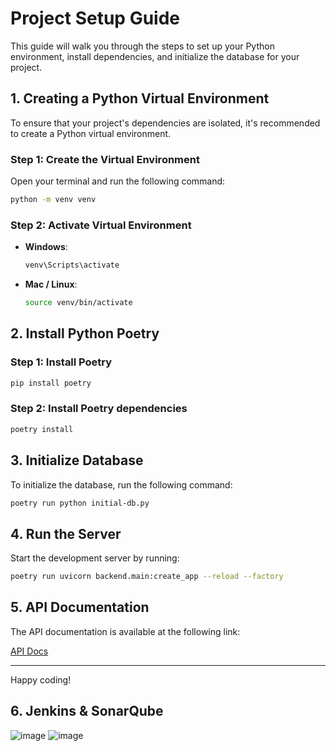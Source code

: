 
# Project Setup Guide

This guide will walk you through the steps to set up your Python environment, install dependencies, and initialize the database for your project.

## 1. Creating a Python Virtual Environment

To ensure that your project's dependencies are isolated, it's recommended to create a Python virtual environment.

### Step 1: Create the Virtual Environment

Open your terminal and run the following command:

```bash
python -m venv venv
```

### Step 2: Activate Virtual Environment

* **Windows**:
  ```bash
  venv\Scripts\activate
  ```

* **Mac / Linux**:
  ```bash
  source venv/bin/activate
  ```

## 2. Install Python Poetry

### Step 1: Install Poetry

```bash
pip install poetry
```

### Step 2: Install Poetry dependencies

```bash
poetry install
```

## 3. Initialize Database

To initialize the database, run the following command:

```bash
poetry run python initial-db.py
```

## 4. Run the Server

Start the development server by running:

```bash
poetry run uvicorn backend.main:create_app --reload --factory
```

## 5. API Documentation

The API documentation is available at the following link:

[API Docs](http://atozerserver.3bbddns.com:21758/docs)

---

Happy coding!

## 6. Jenkins & SonarQube
![image](https://github.com/user-attachments/assets/eee2c7a2-c84d-4018-90d8-39cf8d3d233c)
![image](https://github.com/user-attachments/assets/6e209b6a-29ab-40aa-b202-e96f8f4b9fdf)


